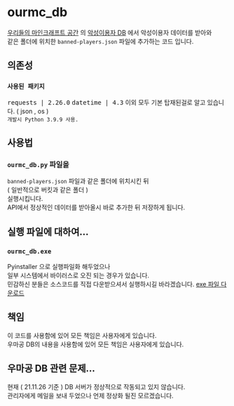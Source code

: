 # ourmc_db
[우리들의 마인크래프트 공간](https://cafe.naver.com/minecraftgame) 의 [악성이용자 DB](https://userdb.ourmc.space/)
에서 악성이용자 데이터를 받아와\
같은 폴더에 위치한 `banned-players.json` 파일에 추가하는 코드 입니다.

## 의존성 
### `사용된 패키지`
<kbd><samp>requests | 2.26.0</samp></kbd>
<kbd><samp>datetime | 4.3</samp></kbd>
이외 모두 기본 탑재된걸로 알고 있습니다.
( json , os )\
`개발시 Python 3.9.9 사용.`

## 사용법
### `ourmc_db.py` 파일을
`banned-players.json` 파일과 같은 폴더에 위치시킨 뒤\
( 일반적으로 버킷과 같은 폴더 )\
실행시킵니다.\
API에서 정상적인 데이터를 받아올시 바로 추가한 뒤 저장하게 됩니다.

## 실행 파일에 대하여...
### `ourmc_db.exe`
Pyinstaller 으로 실행파일화 해두었으나\
일부 시스템에서 바이러스로 오진 되는 경우가 있습니다.\
민감하신 분들은 소스코드를 직접 다운받으셔서 실행하시길 바라겠습니다.
[exe 파일 다운로드](https://drive.google.com/file/d/18RwskiYGjO1Ub2pUR8E12JPlDzdVQTiL/view?usp=sharing)

## 책임
이 코드를 사용함에 있어 모든 책임은 사용자에게 있습니다.\
우마공 DB의 내용을 사용함에 있어 모든 책임은 사용자에게 있습니다.

## 우마공 DB 관련 문제...
현재 ( 21.11.26 기준 ) DB 서버가 정상적으로 작동되고 있지 않습니다.\
관리자에게 메일을 보내 두었으나 언제 정상화 될진 모르겠습니다.
